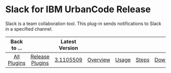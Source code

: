 
Slack for IBM UrbanCode Release
===============================


Slack is a team collaboration tool. This plug-in sends notifications to Slack in a specified channel.


|Back to ...||Latest Version|||||
| :---: | :---: | :---: | :---: | :---: | :---: | :---: |
|[All Plugins](../../index.md)|[Release Plugins](../README.md)|[3.1105509](https://raw.githubusercontent.com/UrbanCode/IBM-UCR-PLUGINS/main/files/ucr-plugin-slack/ucr-plugin-slack-3.1105509.zip)|[Overview](overview.md)|[Usage](usage.md)|[Steps](steps.md)|[Downloads](downloads.md)|
